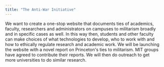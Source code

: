 ```yaml
---
title: "The Anti-War Initiative"
---
```


We want to create a one-stop website that documents ties of academics, faculty, researchers and administrators on campuses to militarism broadly and in specific cases as well. In this way then, students and other faculty can make choices of what technologies to develop, who to work with and how to ethically regulate research and academic work. We will be launching the website with a novel report on Princeton's ties to militarism. MIT  groups have agreed to contribute their reports. We will then do outreach to get more universities to do similar research.
